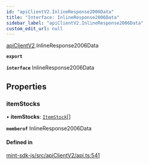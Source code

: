 ```yaml
---
id: "apiClientV2.InlineResponse2006Data"
title: "Interface: InlineResponse2006Data"
sidebar_label: "apiClientV2.InlineResponse2006Data"
custom_edit_url: null
---
```


[apiClientV2](../modules/apiClientV2).InlineResponse2006Data

**`export`**

**`interface`** InlineResponse2006Data

## Properties

### itemStocks

• **itemStocks**: [`ItemStock`](apiClientV2.ItemStock)[]

**`memberof`** InlineResponse2006Data

#### Defined in

[mint-sdk-js/src/apiClientV2/api.ts:541](https://github.com/KyuzanInc/mint-sdk-js/blob/116138b/src/apiClientV2/api.ts#L541)
